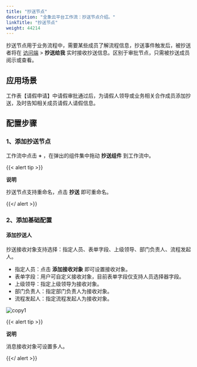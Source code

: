 ```yaml
---
title: "抄送节点"
description: "全象云平台工作流：抄送节点介绍。"
linkTitle: "抄送节点"
weight: 44214
---
```


抄送节点用于业务流程中，需要某些成员了解流程信息，抄送事件触发后，被抄送者将在 [访问端](https://home.quanxiang.dev) > **抄送给我** 实时接收抄送信息。区别于审批节点，只需被抄送成员阅示或查看。

## 应用场景

工作表【请假申请】中请假审批通过后，为请假人领导或业务相关合作成员添加抄送，及时告知相关成员请假人请假信息。

## 配置步骤

### 1、添加抄送节点

工作流中点击 **+** ，在弹出的组件集中拖动 **抄送组件** 到工作流中。

{{< alert tip >}}

**说明**

抄送节点支持重命名，点击 **抄送** 即可重命名。

{{</ alert >}}

### 2、添加基础配置

#### 添加抄送人

抄送接收对象支持选择：指定人员、表单字段、上级领导、部门负责人、流程发起人。

- 指定人员：点击 **添加接收对象** 即可设置接收对象。
- 表单字段：用户可自定义接收对象，目前表单字段仅支持人员选择器字段。
- 上级领导：指定上级领导为接收对象。
- 部门负责人：指定部门负责人为接收对象。
- 流程发起人：指定流程发起人为接收对象。

![copy1](/images/manual/workflow/node/copy1.png)

{{< alert tip >}}

**说明**

消息接收对象可设置多人。

{{</ alert >}}





